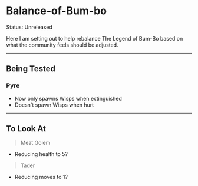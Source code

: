# Balance-of-Bum-bo

Status: Unreleased

Here I am setting out to help rebalance The Legend of Bum-Bo based on what the community feels should be adjusted.

---
## Being Tested

### Pyre
* Now only spawns Wisps when extinguished
* Doesn't spawn Wisps when hurt
---
## To Look At
> Meat Golem
* Reducing health to 5?
> Tader
* Reducing moves to 1?
